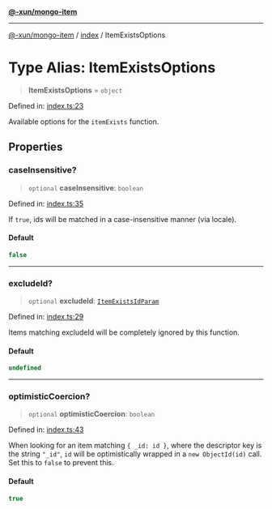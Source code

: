 [**@-xun/mongo-item**](../../README.md)

***

[@-xun/mongo-item](../../README.md) / [index](../README.md) / ItemExistsOptions

# Type Alias: ItemExistsOptions

> **ItemExistsOptions** = `object`

Defined in: [index.ts:23](https://github.com/Xunnamius/mongo-utils/blob/f4f436a17e3a4dfdb6460c5eeb717c55d6f392c1/packages/mongo-item/src/index.ts#L23)

Available options for the `itemExists` function.

## Properties

### caseInsensitive?

> `optional` **caseInsensitive**: `boolean`

Defined in: [index.ts:35](https://github.com/Xunnamius/mongo-utils/blob/f4f436a17e3a4dfdb6460c5eeb717c55d6f392c1/packages/mongo-item/src/index.ts#L35)

If `true`, ids will be matched in a case-insensitive manner (via locale).

#### Default

```ts
false
```

***

### excludeId?

> `optional` **excludeId**: [`ItemExistsIdParam`](ItemExistsIdParam.md)

Defined in: [index.ts:29](https://github.com/Xunnamius/mongo-utils/blob/f4f436a17e3a4dfdb6460c5eeb717c55d6f392c1/packages/mongo-item/src/index.ts#L29)

Items matching excludeId will be completely ignored by this function.

#### Default

```ts
undefined
```

***

### optimisticCoercion?

> `optional` **optimisticCoercion**: `boolean`

Defined in: [index.ts:43](https://github.com/Xunnamius/mongo-utils/blob/f4f436a17e3a4dfdb6460c5eeb717c55d6f392c1/packages/mongo-item/src/index.ts#L43)

When looking for an item matching `{ _id: id }`, where the descriptor key
is the string `"_id"`, `id` will be optimistically wrapped in a `new
ObjectId(id)` call. Set this to `false` to prevent this.

#### Default

```ts
true
```
